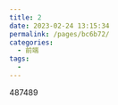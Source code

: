 ```yaml
---
title: 2
date: 2023-02-24 13:15:34
permalink: /pages/bc6b72/
categories:
  - 前端
tags:
  -
---
```


487489
